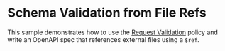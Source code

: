 # Schema Validation from File Refs

This sample demonstrates how to use the [Request Validation](https://zuplo.com/docs/policies/request-validation-inbound) policy and write an OpenAPI spec that references external files using a `$ref`.

